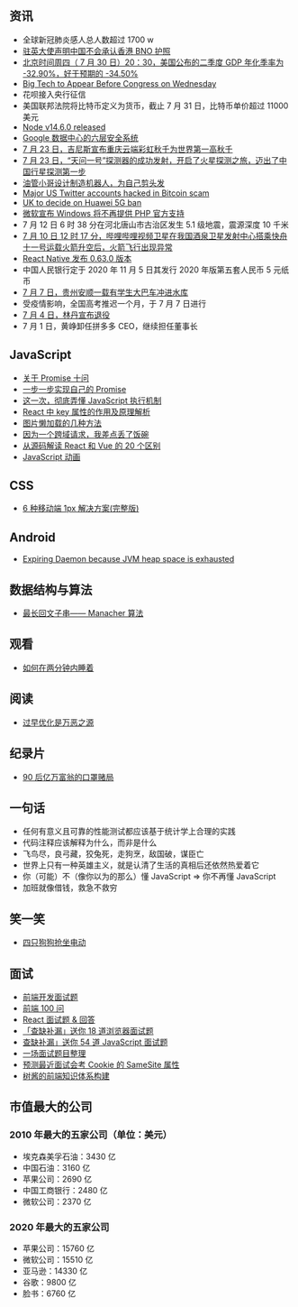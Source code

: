 ## 资讯

- 全球新冠肺炎感人总人数超过 1700 w
- [驻英大使声明中国不会承认香港 BNO 护照](http://weibointl.api.weibo.com/share/163101239.html?weibo_id=4532727279521297)
- [北京时间周四（ 7 月 30 日）20：30，美国公布的二季度 GDP 年化季率为 -32.90%，好于预期的 -34.50%](https://finance.sina.com.cn/money/forex/hbfx/2020-07-30/doc-iivhvpwx8335835.shtml)
- [Big Tech to Appear Before Congress on Wednesday](https://www.wsj.com/articles/big-tech-to-appear-before-congress-on-wednesday-11595962801)
- 花呗接入央行征信
- 美国联邦法院将比特币定义为货币，截止 7 月 31 日，比特币单价超过 11000 美元
- [Node v14.6.0 released](https://nodejs.org/en/blog/release/v14.6.0/)
- [Google 数据中心的六层安全系统](http://weibo.com/1815070622/Ja6Xd3qGt)
- [7 月 23 日，吉尼斯宣布重庆云端彩虹秋千为世界第一高秋千](http://www.jiaodong.net/news/system/2020/07/23/014070809.shtml)
- [7 月 23 日，“天问一号”探测器的成功发射，开启了火星探测之旅，迈出了中国行星探测第一步](https://www.guancha.cn/internation/2020_07_23_558745.shtml)
- [油管小哥设计制造机器人，为自己剪头发](http://weibointl.api.weibo.com/share/160479401.html?weibo_id=4528343610827199)
- [Major US Twitter accounts hacked in Bitcoin scam](https://www.bbc.co.uk/news/technology-53425822)
- [UK to decide on Huawei 5G ban](https://www.bbc.co.uk/news/technology-51263800)
- [微软宣布 Windows 将不再提供 PHP 官方支持](https://news-web.php.net/php.internals/110907)
- 7 月 12 日 6 时 38 分在河北唐山市古治区发生 5.1 级地震，震源深度 10 千米
- [7 月 10 日 12 时 17 分，哔哩哔哩视频卫星在我国酒泉卫星发射中心搭乘快舟十一号运载火箭升空后，火箭飞行出现异常](http://weibo.com/1323527941/JaylwoKo8)
- [React Native 发布 0.63.0 版本](https://reactnative.dev/blog/2020/07/06/version-0.63)
- 中国人民银行定于 2020 年 11 月 5 日其发行 2020 年版第五套人民币 5 元纸币
- [7 月 7 日，贵州安顺一载有学生大巴车冲进水库](https://news.163.com/20/0707/14/FGUJ2MM60001899O.html)
- 受疫情影响，全国高考推迟一个月，于 7 月 7 日进行
- [7 月 4 日，林丹宣布退役](http://toutiao.lawnewcn.com/pc/122122.html)
- 7 月 1 日，黄峥卸任拼多多 CEO，继续担任董事长

## JavaScript

- [关于 Promise 十问](https://juejin.im/post/5eaed0f26fb9a043710ea022)
- [一步一步实现自己的 Promise](https://juejin.im/post/5ead45335188256d86196f6f)
- [这一次，彻底弄懂 JavaScript 执行机制](https://juejin.im/post/59e85eebf265da430d571f89)
- [React 中 key 属性的作用及原理解析](https://blog.csdn.net/xiaomingelv/article/details/86560003)
- [图片懒加载的几种方法](https://www.jianshu.com/p/c0f8cc330653)
- [因为一个跨域请求，我差点丢了饭碗](https://mp.weixin.qq.com/s/APlP2uuLyRQblk25cjEffg)
- [从源码解读 React 和 Vue 的 20 个区别](https://mp.weixin.qq.com/s/ZQHXdRKkVpw6MNH_WDnOlg)
- [JavaScript 动画](https://zh.javascript.info/js-animation#shi-yong-requestanimationframe)

## CSS

- [6 种移动端 1px 解决方案(完整版)](https://mp.weixin.qq.com/s/IrV0-v3v5Cl969yFCI58Rg)

## Android

- [Expiring Daemon because JVM heap space is exhausted](https://stackoverflow.com/questions/56075455/expiring-daemon-because-jvm-heap-space-is-exhausted)

## 数据结构与算法

- [最长回文子串—— Manacher 算法](https://segmentfault.com/a/1190000003914228)

## 观看

- [如何在两分钟内睡着](http://weibointl.api.weibo.com/share/163017935.html?weibo_id=4532514775376565)

## 阅读

- [过早优化是万恶之源](https://cloud.tencent.com/developer/article/1525574)

## 纪录片

- [90 后亿万富翁的口罩赌局](http://weibointl.api.weibo.com/share/161472345.html?weibo_id=4529841057826919)

## 一句话

- 任何有意义且可靠的性能测试都应该基于统计学上合理的实践
- 代码注释应该解释为什么，而非是什么
- 飞鸟尽，良弓藏，狡兔死，走狗烹，敌国破，谋臣亡
- 世界上只有一种英雄主义，就是认清了生活的真相后还依然热爱着它
- 你（可能）不（像你以为的那么）懂 JavaScript => 你不再懂 JavaScript
- 加班就像借钱，救急不救穷

## 笑一笑

- [四只狗狗抢坐电动](http://weibointl.api.weibo.com/share/159067797.html?weibo_id=4525817591358402)

## 面试

- [前端开发面试题](https://github.com/markyun/My-blog/tree/master/Front-end-Developer-Questions/Questions-and-Answers)
- [前端 100 问](https://juejin.im/post/5d23e750f265da1b855c7bbe)
- [React 面试题 & 回答](https://github.com/semlinker/reactjs-interview-questions)
- [「查缺补漏」送你 18 道浏览器面试题](https://juejin.im/post/5f184aade51d4534aa4ad7c0#heading-73)
- [查缺补漏」送你 54 道 JavaScript 面试题](https://juejin.im/post/5f1412ad6fb9a07e944eff6b#heading-1)
- [一场面试题目整理](https://juejin.im/post/5d14556a5188255d926d8655#heading-23)
- [预测最近面试会考 Cookie 的 SameSite 属性](https://juejin.im/post/6844904095711494151)
- [树酱的前端知识体系构建](https://juejin.im/post/6855468132186882055)

## 市值最大的公司

### 2010 年最大的五家公司（单位：美元）

- 埃克森美孚石油：3430 亿
- 中国石油：3160 亿
- 苹果公司：2690 亿
- 中国工商银行：2480 亿
- 微软公司：2370 亿

### 2020 年最大的五家公司

- 苹果公司：15760 亿
- 微软公司：15510 亿
- 亚马逊：14330 亿
- 谷歌：9800 亿
- 脸书：6760 亿